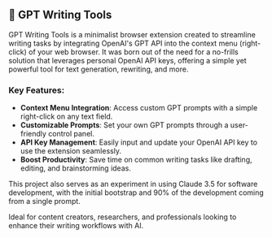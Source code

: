 ## 🤖 GPT Writing Tools

GPT Writing Tools is a minimalist browser extension created to streamline writing tasks by integrating OpenAI's GPT API into the context menu (right-click) of your web browser. It was born out of the need for a no-frills solution that leverages personal OpenAI API keys, offering a simple yet powerful tool for text generation, rewriting, and more.

### Key Features:
- **Context Menu Integration**: Access custom GPT prompts with a simple right-click on any text field.
- **Customizable Prompts**: Set your own GPT prompts through a user-friendly control panel.
- **API Key Management**: Easily input and update your OpenAI API key to use the extension seamlessly.
- **Boost Productivity**: Save time on common writing tasks like drafting, editing, and brainstorming ideas.

This project also serves as an experiment in using Claude 3.5 for software development, with the initial bootstrap and 90% of the development coming from a single prompt.

Ideal for content creators, researchers, and professionals looking to enhance their writing workflows with AI.
